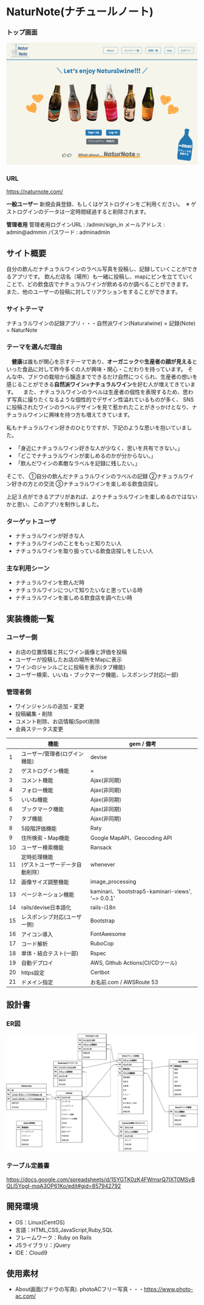 # NaturNote(ナチュールノート)

### トップ画面
<img src="app/assets/images/readme_top_img.png" width="">

### URL
https://naturnote.com/

**一般ユーザー**
新規会員登録、もしくはゲストログインをご利用ください。
&nbsp;※&nbsp;ゲストログインのデータは一定時間経過すると削除されます。

**管理者用**
管理者用ログインURL : /admin/sign_in
メールアドレス : admin@admmin
パスワード : adminadmin

## サイト概要
自分の飲んだナチュラルワインのラベル写真を投稿し、記録していくことができるアプリです。
飲んだ店名（場所）も一緒に投稿し、mapにピンを立てていくことで、どの飲食店でナチュラルワインが飲めるのか調べることができます。
また、他のユーザーの投稿に対してリアクションをすることができます。

### サイトテーマ
ナチュラルワインの記録アプリ・・・自然派ワイン(Naturalwine) × 記録(Note) = NaturNote

### テーマを選んだ理由
  &emsp;**健康**は誰もが関心を示すテーマであり、**オーガニック**や**生産者の顔が見える**といった食品に対して昨今多くの人が興味・関心・こだわりを持っています。
  そんな中、ブドウの栽培から醸造までできるだけ自然につくられ、生産者の想いを感じることができる**自然派ワイン=ナチュラルワイン**を好む人が増えてきています。
  &emsp;また、ナチュラルワインのラベルは生産者の個性を表現するため、思わず写真に撮りたくなるような個性的でデザイン性溢れているものが多く、
SNSに投稿されたワインのラベルデザインを見て惹かれたことがきっかけとなり、ナチュラルワインに興味を持つ方も増えてきています。

私もナチュラルワイン好きのひとりですが、下記のような思いを抱いていました。
- 「身近にナチュラルワイン好きな人が少なく、思いを共有できない。」
- 「どこでナチュラルワインが楽しめるのかが分からない。」
- 「飲んだワインの素敵なラベルを記録に残したい。」

 そこで、
①自分の飲んだナチュラルワインのラベルの記録
②ナチュラルワイン好きの方との交流
③ナチュラルワインを楽しめる飲食店探し

上記３点ができるアプリがあれば、よりナチュラルワインを楽しめるのではないかと思い、このアプリを制作しました。

### ターゲットユーザ
- ナチュラルワインが好きな人
- ナチュラルワインのことをもっと知りたい人
- ナチュラルワインを取り扱っている飲食店探しをしたい人

### 主な利用シーン
- ナチュラルワインを飲んだ時
- ナチュラルワインについて知りたいなと思っている時
- ナチュラルワインを楽しめる飲食店を調べたい時

## 実装機能一覧
### ユーザー側
- お店の位置情報と共にワイン画像と評価を投稿
- ユーザーが投稿したお店の場所をMapに表示
- ワインのジャンルごとに投稿を表示(タブ機能)
- ユーザー検索、いいね・ブックマーク機能、レスポンシブ対応(一部)
### 管理者側
- ワインジャンルの追加・変更
- 投稿編集・削除
- コメント削除、お店情報(Spot)削除
- 会員ステータス変更

|    |  機能  |  gem / 備考  |
| ---- | ---- | ---- |
|  1  |  ユーザー/管理者(ログイン機能) |  devise  |
|  2  |  ゲストログイン機能  |  ×  |
|  3  |  コメント機能  |  Ajax(非同期)  |
|  4  |  フォロー機能  |  Ajax(非同期)  |
|  5  |  いいね機能 |  Ajax(非同期) |
|  6  |  ブックマーク機能 |  Ajax(非同期) |
|  7  |  タブ機能 |  Ajax(非同期)  |
|  8  |  5段階評価機能  |  Raty  |
|  9  |  住所検索・Map機能  |  Google MapAPI、Geocoding API  |
|  10  |  ユーザー検索機能  |  Ransack  |
|  11  |  定時処理機能<br>(ゲストユーザーデータ自動削除）  |  whenever   |
|  12  |  画像サイズ調整機能  |  image_processing  |
|  13  |  ページネーション機能  |  kaminari、'bootstrap5-kaminari-views', '~> 0.0.1'  |
|  14  |  rails/devise日本語化 |  rails-i18n |
|  15  |  レスポンシブ対応(ユーザー側) |  Bootstrap |
|  16  |  アイコン導入 |  FontAwesome |
|  17  |  コード解析 |  RuboCop |
|  18  |  単体・結合テスト(一部) |  Rspec |
|  19  |  自動デプロイ |  AWS, Github Actions(CI/CDツール) |
|  20  |  https設定 |  Certbot |
|  21  |  ドメイン指定 |  お名前.com / AWSRoute 53 |

## 設計書
### ER図
<img src="app/assets/images/readme_er_naturnote.png" width="">

### テーブル定義書
https://docs.google.com/spreadsheets/d/1SYGTK0zK4FWmsrQ7IXT0MSyBQLI5YpgI-mqA3OP61Ko/edit#gid=857942792

## 開発環境
- OS：Linux(CentOS)
- 言語：HTML,CSS,JavaScript,Ruby,SQL
- フレームワーク：Ruby on Rails
- JSライブラリ：jQuery
- IDE：Cloud9

## 使用素材
- About画面(ブドウの写真).
   photoACフリー写真・・・https://www.photo-ac.com/